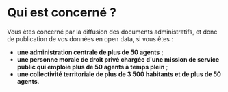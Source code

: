 # Qui est concerné ?

Vous êtes concerné par la diffusion des documents administratifs, et donc de publication de vos données en open data, si vous êtes :

* **une administration centrale de plus de 50 agents** ;
* **une personne morale de droit privé chargée d'une mission de service public qui emploie plus de 50 agents à temps plein** ;
* **une collectivité territoriale de plus de 3 500 habitants et de plus de 50 agents**.
